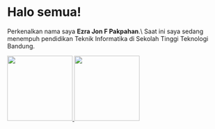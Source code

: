 # Halo semua! 

Perkenalkan nama saya **Ezra Jon F Pakpahan**.\ 
Saat ini saya sedang menempuh pendidikan Teknik Informatika 
di Sekolah Tinggi Teknologi Bandung.

<p align="left">
<a href="https://github.com/Ezan220401">
  <img height="150em" src="https://github-readme-stats-eight-theta.vercel.app/api?username=Ezan220401&show_icons=true&theme=algolia&include_all_commits=true&count_private=true"/>
  <img height="150em" src="https://github-readme-stats-eight-theta.vercel.app/api/top-langs/?username=Ezan220401&layout=compact&langs_count=8&theme=algolia"/>
</a>
</p>
